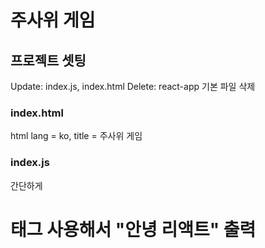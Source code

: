 # 주사위 게임

## 프로젝트 셋팅
Update: index.js, index.html
Delete: react-app 기본 파일 삭제

### index.html
html lang = ko, title = 주사위 게임
### index.js
간단하게 *<h1>* 태그 사용해서 "안녕 리액트" 출력
